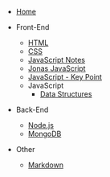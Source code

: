 <!-- docs/_sidebar.md -->

- [Home](README)

- Front-End

  - [HTML](frontend/HTML)
  - [CSS](frontend/CSS)
  - [JavaScript Notes](frontend/JavaScript)
  - [Jonas JavaScript](frontend/CompleteJS)
  - [JavaScript - Key Point](frontend/JS_KeyPoint)
  - JavaScript
    - [Data Structures](frontend\JavaScript\Data_Structures.md)

- Back-End

  - [Node.js](backend/Node.js)
  - [MongoDB](backend/MongoDB)

- Other
  - [Markdown](other/Markdown)

